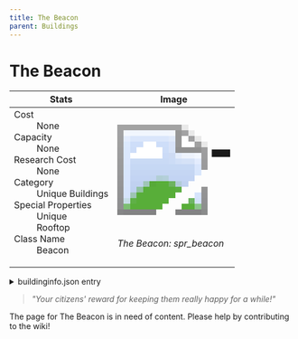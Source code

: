 ```yaml
---
title: The Beacon
parent: Buildings
---
```

# The Beacon

[//]: # (Pre-generated content)
<table><thead><tr><th>Stats</th><th>Image</th></tr></thead><tbody><tr><td><dl><dt>Cost</dt><dd>None</dd><dt>Capacity</dt><dd>None</dd><dt>Research Cost</dt><dd>None</dd><dt>Category</dt><dd>Unique Buildings</dd><dt>Special Properties</dt><dd>Unique<br>Rooftop</dd><dt>Class Name</dt><dd>Beacon</dd></dl></td><td><style>.building-image {width: 200px;height: 200px;overflow: hidden;position: relative;}.building-image img {image-rendering: pixelated;object-fit: none;transform: scale(10);transform-origin: left top;position: absolute;left: 0;top: 0;}.resource-image {width: 200px;height: 200px;overflow: hidden;position: relative;}.resource-image img {image-rendering: pixelated;object-fit: none;transform: scale(20);transform-origin: left top;position: absolute;left: 0;top: 0;}.building-icon {width: 20px;height: 20px;overflow: hidden;position: relative;display: inline-block;}.building-icon img {image-rendering: pixelated;object-fit: none;transform: scale(1);transform-origin: left top;position: absolute;left: 0;top: 0;}.resource-icon {width: 20px;height: 20px;overflow: hidden;position: relative;display: inline-block;}.resource-icon img {image-rendering: pixelated;object-fit: none;transform: scale(2);transform-origin: left top;position: absolute;left: 0;top: 0;}</style><div class="building-image"><img style="object-position: -218px -835px;" src="https://tfe2-wiki.github.io/assets/sprites.png" alt="The Beacon Back"><img style="object-position: -196px -835px;" src="https://tfe2-wiki.github.io/assets/sprites.png" alt="The Beacon"></div><i>The Beacon: spr_beacon</i></td></tr></tbody></table><details><summary>buildinginfo.json entry</summary>```json{  "className": "Beacon",  "food": 0,  "wood": 0,  "stone": 0,  "machineParts": 0,  "refinedMetal": 0,  "computerChips": 0,  "knowledge": 0,  "category": "Unique Buildings",  "unlockedByDefault": false,  "specialInfo": [    "Unique",    "Rooftop"  ],  "notUnlockedWithAll": true}```</details><blockquote><i>"Your citizens' reward for keeping them really happy for a while!"</i></blockquote>

The page for The Beacon is in need of content. Please help by contributing to the wiki!
